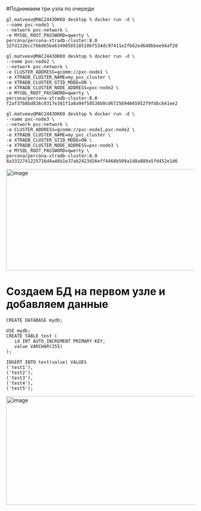 #Поднимаем три узла по очереди

```
gl.matveev@MAC2443OKKO desktop % docker run -d \
--name pxc-node1 \
--network pxc-network \
-e MYSQL_ROOT_PASSWORD=qwerty \
percona/percona-xtradb-cluster:8.0
32fd132bcc766d65be6349050518510bf534dc97411e2fb62ed640bbee94af20

gl.matveev@MAC2443OKKO desktop % docker run -d \
--name pxc-node2 \
--network pxc-network \
-e CLUSTER_ADDRESS=gcomm://pxc-node1 \
-e XTRADB_CLUSTER_NAME=my_pxc_cluster \
-e XTRADB_CLUSTER_GTID_MODE=ON \
-e XTRADB_CLUSTER_NODE_ADDRESS=pxc-node2 \
-e MYSQL_ROOT_PASSWORD=qwerty \
percona/percona-xtradb-cluster:8.0
f2af37b8bd836c0317e301f1a8a94f58536b0cd6725694665952f9fdbc641ee2

gl.matveev@MAC2443OKKO desktop % docker run -d \
--name pxc-node3 \
--network pxc-network \
-e CLUSTER_ADDRESS=gcomm://pxc-node1,pxc-node2 \
-e XTRADB_CLUSTER_NAME=my_pxc_cluster \
-e XTRADB_CLUSTER_GTID_MODE=ON \
-e XTRADB_CLUSTER_NODE_ADDRESS=pxc-node3 \
-e MYSQL_ROOT_PASSWORD=qwerty \
percona/percona-xtradb-cluster:8.0
8a3322741225716d4a46b1e37ab2423d26eff4468b509a1d8a889a5fd452e1d6
```
<img width="989" height="271" alt="image" src="https://github.com/user-attachments/assets/a1099731-c744-4022-b42b-bc299562991c" />

# Создаем БД на первом узле и добавляем данные

```
CREATE DATABASE mydb;

USE mydb;
CREATE TABLE test (
   id INT AUTO_INCREMENT PRIMARY KEY,
   value VARCHAR(255)
);

INSERT INTO test(value) VALUES 
('test1'),
('test2'),
('test3'),
('test4'),
('test5');
```

<img width="847" height="290" alt="image" src="https://github.com/user-attachments/assets/d68462f3-7adb-4f5d-83a8-039f2598aa82" />

